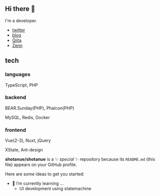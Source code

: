 ## Hi there 👋

I'm a developer.

- [twitter](https://twitter.com/shotanue)
- [blog](https://shotanue.hatenablog.com/)
- [Qiita](https://qiita.com/shotanue)
- [Zenn](https://zenn.dev/shotanue)


## tech
### languages
TypeScript, PHP

### backend

BEAR.Sunday(PHP), Phalcon(PHP)

MySQL, Redis, Docker

### frontend
Vue(2-3), Nuxt, jQuery

XState, Ant-design






**shotanue/shotanue** is a ✨ _special_ ✨ repository because its `README.md` (this file) appears on your GitHub profile.

Here are some ideas to get you started:

<!-- - 🔭 I’m currently working on ... -->

- 🌱 I’m currently learning ...
  - UI development using statemachine

<!-- - 👯 I’m looking to collaborate on ... -->
<!-- - 🤔 I’m looking for help with ... -->
<!-- - 💬 Ask me about ... -->
<!-- - 📫 How to reach me: ... -->
<!-- - 😄 Pronouns: ... -->
<!-- - ⚡ Fun fact:  -->


